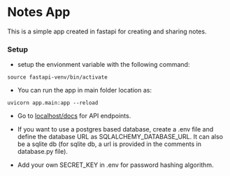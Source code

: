 # Notes App
This is a simple app created in fastapi for creating and sharing notes.

### Setup
- setup the envionment variable with the following command:
```
source fastapi-venv/bin/activate
```

- You can run the app in main folder location as:
```
uvicorn app.main:app --reload
```

- Go to [localhost/docs](http://127.0.0.1:8000/docs) for API endpoints.

- If you want to use a postgres based database, create a .env file and define the database URL as SQLALCHEMY_DATABASE_URL. It can also be a sqlite db (for sqlite db, a url is provided in the comments in database.py file).

- Add your own SECRET_KEY in .env for password hashing algorithm. 
